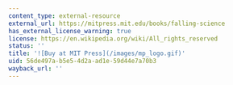 ```yaml
---
content_type: external-resource
external_url: https://mitpress.mit.edu/books/falling-science
has_external_license_warning: true
license: https://en.wikipedia.org/wiki/All_rights_reserved
status: ''
title: '![Buy at MIT Press](/images/mp_logo.gif)'
uid: 56de497a-b5e5-4d2a-ad1e-59d44e7a70b3
wayback_url: ''
---
```


